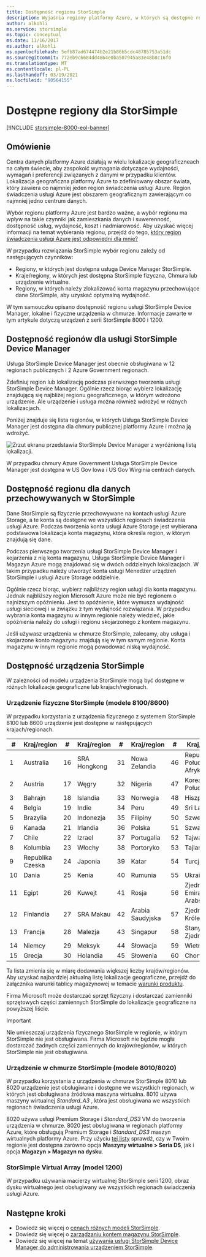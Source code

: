 ```yaml
---
title: Dostępność regionu StorSimple
description: Wyjaśnia regiony platformy Azure, w których są dostępne różne modele urządzeń StorSimple.
author: alkohli
ms.service: storsimple
ms.topic: conceptual
ms.date: 11/16/2017
ms.author: alkohli
ms.openlocfilehash: 5efb87ad674474b2e21b86b5cdc48785753a51dc
ms.sourcegitcommit: 772eb9c6684dd4864e0ba507945a83e48b8c16f0
ms.translationtype: MT
ms.contentlocale: pl-PL
ms.lasthandoff: 03/19/2021
ms.locfileid: "90564155"
---
```

# <a name="available-regions-for-your-storsimple"></a>Dostępne regiony dla StorSimple

[!INCLUDE [storsimple-8000-eol-banner](../../includes/storsimple-8000-eol-banner.md)]

## <a name="overview"></a>Omówienie

Centra danych platformy Azure działają w wielu lokalizacje geograficzneach na całym świecie, aby zaspokoić wymagania dotyczące wydajności, wymagań i preferencji związanych z danymi w przypadku klientów. Lokalizacja geograficzna platformy Azure to zdefiniowany obszar świata, który zawiera co najmniej jeden region świadczenia usługi Azure. Region świadczenia usługi Azure jest obszarem geograficznym zawierającym co najmniej jedno centrum danych.

Wybór regionu platformy Azure jest bardzo ważne, a wybór regionu ma wpływ na takie czynniki jak zamieszkania danych i suwerenność, dostępność usług, wydajność, koszt i nadmiarowość. Aby uzyskać więcej informacji na temat wybierania regionu, przejdź do tego, [który region świadczenia usługi Azure jest odpowiedni dla mnie?](https://azure.microsoft.com/overview/datacenters/how-to-choose/)

W przypadku rozwiązania StorSimple wybór regionu zależy od następujących czynników:

- Regiony, w których jest dostępna usługa Device Manager StorSimple.
- Kraje/regiony, w których jest dostępna StorSimple fizyczna, Chmura lub urządzenie wirtualne.
- Regiony, w których należy zlokalizować konta magazynu przechowujące dane StorSimple, aby uzyskać optymalną wydajność.

W tym samouczku opisano dostępność regionu usługi StorSimple Device Manager, lokalne i fizyczne urządzenia w chmurze. Informacje zawarte w tym artykule dotyczą urządzeń z serii StorSimple 8000 i 1200.

## <a name="region-availability-for-storsimple-device-manager-service"></a>Dostępność regionów dla usługi StorSimple Device Manager

Usługa StorSimple Device Manager jest obecnie obsługiwana w 12 regionach publicznych i 2 Azure Government regionach.

Zdefiniuj region lub lokalizację podczas pierwszego tworzenia usługi StorSimple Device Manager. Ogólnie rzecz biorąc wybierz lokalizację znajdującą się najbliżej regionu geograficznego, w którym wdrożono urządzenie. Ale urządzenie i usługa można również wdrożyć w różnych lokalizacjach.

Poniżej znajduje się lista regionów, w których Usługa StorSimple Device Manager jest dostępna dla chmury publicznej platformy Azure i można ją wdrożyć.

![Zrzut ekranu przedstawia StorSimple Device Manager z wyróżnioną listą lokalizacji.](./media/storsimple-region/storsimple-device-manager-service-regions.png)

W przypadku chmury Azure Government Usługa StorSimple Device Manager jest dostępna w US Gov Iowa i US Gov Wirginia centrach danych.

## <a name="region-availability-for-data-stored-in-storsimple"></a>Dostępność regionu dla danych przechowywanych w StorSimple

Dane StorSimple są fizycznie przechowywane na kontach usługi Azure Storage, a te konta są dostępne we wszystkich regionach świadczenia usługi Azure. Podczas tworzenia konta usługi Azure Storage jest wybierana podstawowa lokalizacja konta magazynu, która określa region, w którym znajdują się dane.

Podczas pierwszego tworzenia usługi StorSimple Device Manager i kojarzenia z nią konta magazynu, Usługa StorSimple Device Manager i Magazyn Azure mogą znajdować się w dwóch oddzielnych lokalizacjach. W takim przypadku należy utworzyć konta usługi Menedżer urządzeń StorSimple i usługi Azure Storage oddzielnie.

Ogólnie rzecz biorąc, wybierz najbliższy region usługi dla konta magazynu. Jednak najbliższy region Microsoft Azure może nie być regionem o najniższym opóźnieniu. Jest to opóźnienie, które wymusza wydajność usługi sieciowej i w związku z tym wydajność rozwiązania. W przypadku wybrania konta magazynu w innym regionie należy wiedzieć, jakie opóźnienia należy do usługi i regionu skojarzonego z kontem magazynu.

Jeśli używasz urządzenia w chmurze StorSimple, zalecamy, aby usługa i skojarzone konto magazynu znajdują się w tym samym regionie. Konta magazynu w innym regionie mogą powodować niską wydajność.

## <a name="availability-of-storsimple-device"></a>Dostępność urządzenia StorSimple

W zależności od modelu urządzenia StorSimple mogą być dostępne w różnych lokalizacje geograficzne lub krajach/regionach.

### <a name="storsimple-physical-device-models-81008600"></a>Urządzenie fizyczne StorSimple (modele 8100/8600)

W przypadku korzystania z urządzenia fizycznego z systemem StorSimple 8100 lub 8600 urządzenie jest dostępne w następujących krajach/regionach.

| #  | Kraj/region        | #  | Kraj/region     | #  | Kraj/region      | #  | Kraj/region             |
|----|-----------------------|----|--------------------|----|---------------------|----|----------------------------|
| 1  | Australia             | 16 | SRA Hongkong      | 31 | Nowa Zelandia         | 46 | Republika Południowej Afryki               |
| 2  | Austria               | 17 | Węgry            | 32 | Nigeria             | 47 | Korea Południowa                |
| 3  | Bahrajn               | 18 | Islandia            | 33 | Norwegia              | 48 | Hiszpania                      |
| 4  | Belgia               | 19 | Indie              | 34 | Peru                | 49 | Sri Lanka                  |
| 5  | Brazylia                | 20 | Indonezja          | 35 | Filipiny         | 50 | Szwecja                     |
| 6  | Kanada                | 21 | Irlandia            | 36 | Polska              | 51 | Szwajcaria                |
| 7  | Chile                 | 22 | Izrael             | 37 | Portugalia            | 52 | Tajwan                     |
| 8  | Kolumbia              | 23 | Włochy              | 38 | Portoryko         | 53 | Tajlandia                   |
| 9  | Republika Czeska        | 24 | Japonia              | 39 | Katar               | 54 | Turcja                     |
| 10 | Dania               | 25 | Kenia              | 40 | Rumunia             | 55 | Ukraina                    |
| 11 | Egipt                 | 26 | Kuwejt             | 41 | Rosja              | 56 | Zjednoczone Emiraty Arabskie       |
| 12 | Finlandia               | 27 | SRA Makau          | 42 | Arabia Saudyjska        | 57 | Zjednoczone Królestwo             |
| 13 | Francja                | 28 | Malezja           | 43 | Singapur           | 58 | Stany Zjednoczone              |
| 14 | Niemcy               | 29 | Meksyk             | 44 | Słowacja            | 59 | Wietnam                    |
| 15 | Grecja                | 30 | Holandia        | 45 | Słowenia            | 60 | Chorwacja                    |

Ta lista zmienia się w miarę dodawania większej liczby krajów/regionów. Aby uzyskać najbardziej aktualną listę lokalizacje geograficzne, przejdź do załącznika warunki tablicy magazynowej w temacie [warunki produktu](https://www.microsoft.com/en-us/licensing/product-licensing/products).

Firma Microsoft może dostarczać sprzęt fizyczny i dostarczać zamienniki sprzętowych części zamiennych StorSimple do lokalizacje geograficzne na powyższej liście.

> [!IMPORTANT]
> Nie umieszczaj urządzenia fizycznego StorSimple w regionie, w którym StorSimple nie jest obsługiwana. Firma Microsoft nie będzie mogła dostarczać żadnych części zamiennych do krajów/regionów, w których StorSimple nie jest obsługiwana.

### <a name="storsimple-cloud-appliance-models-80108020"></a>Urządzenie w chmurze StorSimple (modele 8010/8020)

W przypadku korzystania z urządzenia w chmurze StorSimple 8010 lub 8020 urządzenie jest obsługiwane i dostępne we wszystkich regionach, w których jest obsługiwana źródłowa maszyna wirtualna. 8010 używa maszyny wirtualnej _Standard_A3_ , która jest obsługiwana we wszystkich regionach świadczenia usługi Azure.

8020 używa usługi Premium Storage i _Standard_DS3_ VM do tworzenia urządzenia w chmurze. 8020 jest obsługiwana w regionach platformy Azure, które obsługują Premium Storage i _Standard_DS3_ maszyn wirtualnych platformy Azure. Przy użyciu [tej listy](https://azure.microsoft.com/regions/services/) sprawdź, czy w Twoim regionie jest dostępna zarówno opcja **Maszyny wirtualne > Seria DS**, jak i opcja **Magazyn > Magazyn na dysku**.

### <a name="storsimple-virtual-array-model-1200"></a>StorSimple Virtual Array (model 1200)

W przypadku używania macierzy wirtualnej StorSimple serii 1200, obraz dysku wirtualnego jest obsługiwany we wszystkich regionach świadczenia usługi Azure.

## <a name="next-steps"></a>Następne kroki

* Dowiedz się więcej o [cenach różnych modeli StorSimple](https://azure.microsoft.com/pricing/calculator/#storsimple2).
* Dowiedz się więcej o [zarządzaniu kontem magazynu StorSimple](storsimple-8000-manage-storage-accounts.md).
* Dowiedz się więcej na temat [używania usługi StorSimple Device Manager do administrowania urządzeniem StorSimple](storsimple-8000-manager-service-administration.md).
